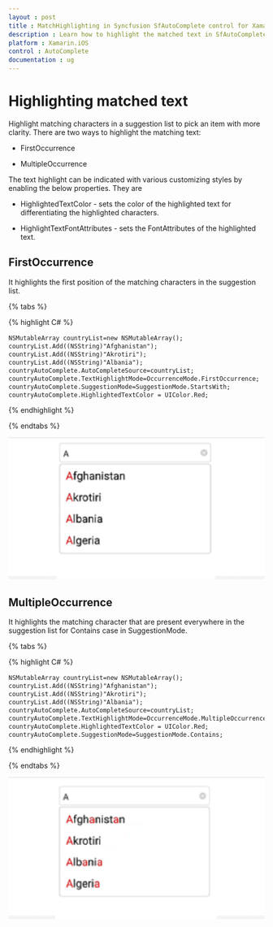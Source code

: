 ```yaml
---
layout : post
title : MatchHighlighting in Syncfusion SfAutoComplete control for Xamarin.iOS
description : Learn how to highlight the matched text in SfAutoComplete
platform : Xamarin.iOS 
control : AutoComplete
documentation : ug
---
```


# Highlighting matched text

Highlight matching characters in a suggestion list to pick an item with more clarity. There are two ways to highlight the matching text:


* FirstOccurrence

* MultipleOccurrence

The text highlight can be indicated with various customizing styles by enabling the below properties. They are

* HighlightedTextColor -  sets the color of the highlighted text for differentiating the highlighted characters.

* HighlightTextFontAttributes - sets the FontAttributes of the highlighted text.

## FirstOccurrence

It highlights the first position of the matching characters in the suggestion list.

{% tabs %}

{% highlight C# %}

	NSMutableArray countryList=new NSMutableArray();
	countryList.Add((NSString)"Afghanistan");
	countryList.Add((NSString)"Akrotiri");
	countryList.Add((NSString)"Albania"); 
	countryAutoComplete.AutoCompleteSource=countryList;
	countryAutoComplete.TextHighlightMode=OccurrenceMode.FirstOccurrence;
	countryAutoComplete.SuggestionMode=SuggestionMode.StartsWith;
	countryAutoComplete.HighlightedTextColor = UIColor.Red;

{% endhighlight %}

{% endtabs %}

![](images/FirstOccurrence.png)

## MultipleOccurrence

It highlights the matching character that are present everywhere in the suggestion list for Contains case in SuggestionMode.

{% tabs %}

{% highlight C# %}

	NSMutableArray countryList=new NSMutableArray();
	countryList.Add((NSString)"Afghanistan");
	countryList.Add((NSString)"Akrotiri");
	countryList.Add((NSString)"Albania"); 
	countryAutoComplete.AutoCompleteSource=countryList;
	countryAutoComplete.TextHighlightMode=OccurrenceMode.MultipleOccurrence;
    countryAutoComplete.HighlightedTextColor = UIColor.Red;
	countryAutoComplete.SuggestionMode=SuggestionMode.Contains;

{% endhighlight %}

{% endtabs %}

![](images/MultipleOccurrence.png)

